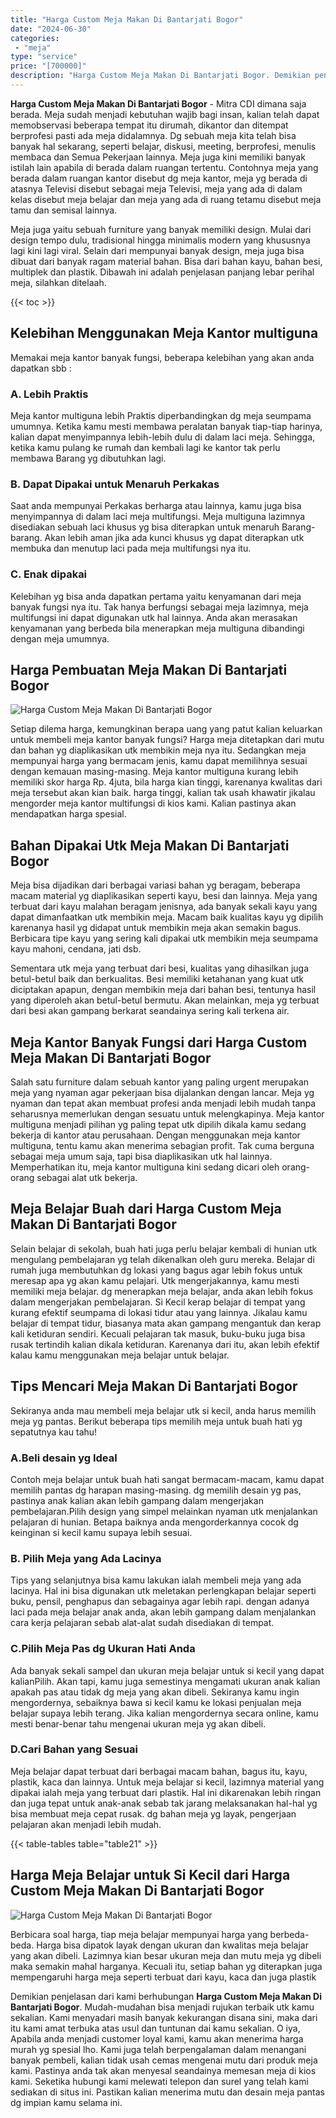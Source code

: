 ```yaml
---
title: "Harga Custom Meja Makan Di Bantarjati Bogor"
date: "2024-06-30"
categories:
 - "meja"
type: "service"
price: "[700000]"
description: "Harga Custom Meja Makan Di Bantarjati Bogor. Demikian penjelasan dari kami berhubungan **Harga Custom Meja Makan Di Bantarjati Bogor**. Mudah-mudahan bisa me..."
---
```


**Harga Custom Meja Makan Di Bantarjati Bogor** - Mitra CDI dimana saja berada. Meja sudah menjadi kebutuhan wajib bagi insan, kalian telah dapat memobservasi beberapa tempat itu dirumah, dikantor dan ditempat berprofesi pasti ada meja didalamnya. Dg sebuah meja kita telah bisa banyak hal sekarang, seperti belajar, diskusi, meeting, berprofesi, menulis membaca dan Semua Pekerjaan lainnya. Meja juga kini memiliki banyak istilah lain apabila di berada dalam ruangan tertentu. Contohnya meja yang berada dalam ruangan kantor disebut dg meja kantor, meja yg berada di atasnya Televisi disebut sebagai meja Televisi, meja yang ada di dalam kelas disebut meja belajar dan meja yang ada di ruang tetamu disebut meja tamu dan semisal lainnya.

Meja juga yaitu sebuah furniture yang banyak memiliki design. Mulai dari design tempo dulu, tradisional hingga minimalis modern yang khususnya lagi kini lagi viral. Selain dari mempunyai banyak design, meja juga bisa dibuat dari banyak ragam material bahan. Bisa dari bahan kayu, bahan besi, multiplek dan plastik. Dibawah ini adalah penjelasan panjang lebar perihal meja, silahkan ditelaah.

{{< toc >}}

## Kelebihan Menggunakan Meja Kantor multiguna

Memakai meja kantor banyak fungsi, beberapa kelebihan yang akan anda dapatkan sbb :

### A. Lebih Praktis

Meja kantor multiguna lebih Praktis diperbandingkan dg meja seumpama umumnya. Ketika kamu mesti membawa peralatan banyak tiap-tiap harinya, kalian dapat menyimpannya lebih-lebih dulu di dalam laci meja. Sehingga, ketika kamu pulang ke rumah dan kembali lagi ke kantor tak perlu membawa Barang yg dibutuhkan lagi.

### B. Dapat Dipakai untuk Menaruh Perkakas

Saat anda mempunyai Perkakas berharga atau lainnya, kamu juga bisa menyimpannya di dalam laci meja multifungsi. Meja multiguna lazimnya disediakan sebuah laci khusus yg bisa diterapkan untuk menaruh Barang-barang. Akan lebih aman jika ada kunci khusus yg dapat diterapkan utk membuka dan menutup laci pada meja multifungsi nya itu.

### C. Enak dipakai

Kelebihan yg bisa anda dapatkan pertama yaitu kenyamanan dari meja banyak fungsi nya itu. Tak hanya berfungsi sebagai meja lazimnya, meja multifungsi ini dapat digunakan utk hal lainnya. Anda akan merasakan kenyamanan yang berbeda bila menerapkan meja multiguna dibandingi dengan meja umumnya.

## Harga Pembuatan Meja Makan Di Bantarjati Bogor

![Harga Custom Meja Makan Di Bantarjati Bogor](/images/meja/meja-dewasa-025.jpg)

Setiap dilema harga, kemungkinan berapa uang yang patut kalian keluarkan untuk membeli meja kantor banyak fungsi? Harga meja ditetapkan dari mutu dan bahan yg diaplikasikan utk membikin meja nya itu. Sedangkan meja mempunyai harga yang bermacam jenis, kamu dapat memilihnya sesuai dengan kemauan masing-masing. Meja kantor multiguna kurang lebih memiliki skor harga Rp. 4juta, bila harga kian tinggi, karenanya kwalitas dari meja tersebut akan kian baik. harga tinggi, kalian tak usah khawatir jikalau mengorder meja kantor multifungsi di kios kami. Kalian pastinya akan mendapatkan harga spesial.

## Bahan Dipakai Utk Meja Makan Di Bantarjati Bogor

Meja bisa dijadikan dari berbagai variasi bahan yg beragam, beberapa macam material yg diaplikasikan seperti kayu, besi dan lainnya. Meja yang terbuat dari kayu malahan beragam jenisnya, ada banyak sekali kayu yang dapat dimanfaatkan utk membikin meja. Macam baik kualitas kayu yg dipilih karenanya hasil yg didapat untuk membikin meja akan semakin bagus. Berbicara tipe kayu yang sering kali dipakai utk membikin meja seumpama kayu mahoni, cendana, jati dsb.

Sementara utk meja yang terbuat dari besi, kualitas yang dihasilkan juga betul-betul baik dan berkualitas. Besi memiliki ketahanan yang kuat utk diciptakan apapun, dengan membikin meja dari bahan besi, tentunya hasil yang diperoleh akan betul-betul bermutu. Akan melainkan, meja yg terbuat dari besi akan gampang berkarat seandainya sering kali terkena air.

## Meja Kantor Banyak Fungsi dari Harga Custom Meja Makan Di Bantarjati Bogor

Salah satu furniture dalam sebuah kantor yang paling urgent merupakan meja yang nyaman agar pekerjaan bisa dijalankan dengan lancar. Meja yg nyaman dan tepat akan membuat profesi anda menjadi lebih mudah tanpa seharusnya memerlukan dengan sesuatu untuk melengkapinya. Meja kantor multiguna menjadi pilihan yg paling tepat utk dipilih dikala kamu sedang bekerja di kantor atau perusahaan. Dengan menggunakan meja kantor multiguna, tentu kamu akan menerima sebagian profit. Tak cuma berguna sebagai meja umum saja, tapi bisa diaplikasikan utk hal lainnya. Memperhatikan itu, meja kantor multiguna kini sedang dicari oleh orang-orang sebagai alat utk bekerja.

## Meja Belajar Buah dari Harga Custom Meja Makan Di Bantarjati Bogor

Selain belajar di sekolah, buah hati juga perlu belajar kembali di hunian utk mengulang pembelajaran yg telah dikenalkan oleh guru mereka. Belajar di rumah juga membutuhkan dg lokasi yang bagus agar lebih fokus untuk meresap apa yg akan kamu pelajari. Utk mengerjakannya, kamu mesti memiliki meja belajar. dg menerapkan meja belajar, anda akan lebih fokus dalam mengerjakan pembelajaran. Si Kecil kerap belajar di tempat yang kurang efektif seumpama di lokasi tidur atau yang lainnya. Jikalau kamu belajar di tempat tidur, biasanya mata akan gampang mengantuk dan kerap kali ketiduran sendiri. Kecuali pelajaran tak masuk, buku-buku juga bisa rusak tertindih kalian dikala ketiduran. Karenanya dari itu, akan lebih efektif kalau kamu menggunakan meja belajar untuk belajar.

## Tips Mencari Meja Makan Di Bantarjati Bogor

Sekiranya anda mau membeli meja belajar utk si kecil, anda harus memilih meja yg pantas. Berikut beberapa tips memilih meja untuk buah hati yg sepatutnya kau tahu!

### A.Beli desain yg Ideal

Contoh meja belajar untuk buah hati sangat bermacam-macam, kamu dapat memilih pantas dg harapan masing-masing. dg memilih desain yg pas, pastinya anak kalian akan lebih gampang dalam mengerjakan pembelajaran.Pilih design yang simpel melainkan nyaman utk menjalankan pelajaran di hunian. Betapa baiknya anda mengorderkannya cocok dg keinginan si kecil kamu supaya lebih sesuai.

### B. Pilih Meja yang Ada Lacinya

Tips yang selanjutnya bisa kamu lakukan ialah membeli meja yang ada lacinya. Hal ini bisa digunakan utk meletakan perlengkapan belajar seperti buku, pensil, penghapus dan sebagainya agar lebih rapi. dengan adanya laci pada meja belajar anak anda, akan lebih gampang dalam menjalankan cara kerja pelajaran sebab alat-alat sudah disediakan di tempat.

### C.Pilih Meja Pas dg Ukuran Hati Anda

Ada banyak sekali sampel dan ukuran meja belajar untuk si kecil yang dapat kalianPilih. Akan tapi, kamu juga semestinya mengamati ukuran anak kalian apakah pas atau tidak dg meja yang akan dibeli. Sekiranya kamu ingin mengordernya, sebaiknya bawa si kecil kamu ke lokasi penjualan meja belajar supaya lebih terang. Jika kalian mengordernya secara online, kamu mesti benar-benar tahu mengenai ukuran meja yg akan dibeli.

### D.Cari Bahan yang Sesuai

Meja belajar dapat terbuat dari berbagai macam bahan, bagus itu, kayu, plastik, kaca dan lainnya. Untuk meja belajar si kecil, lazimnya material yang dipakai ialah meja yang terbuat dari plastik. Hal ini dikarenakan lebih ringan dan juga tepat untuk anak-anak sebab tak jarang melaksanakan hal-hal yg bisa membuat meja cepat rusak. dg bahan meja yg layak, pengerjaan pelajaran akan menjadi lebih mudah.

{{< table-tables table="table21" >}}

## Harga Meja Belajar untuk Si Kecil dari Harga Custom Meja Makan Di Bantarjati Bogor

![Harga Custom Meja Makan Di Bantarjati Bogor](/images/meja/meja-anak-015.jpg)

Berbicara soal harga, tiap meja belajar mempunyai harga yang berbeda-beda. Harga bisa dipatok layak dengan ukuran dan kwalitas meja belajar yang akan dibeli. Lazimnya kian besar ukuran meja dan mutu meja yg dibeli maka semakin mahal harganya. Kecuali itu, setiap bahan yg diterapkan juga mempengaruhi harga meja seperti terbuat dari kayu, kaca dan juga plastik

Demikian penjelasan dari kami berhubungan **Harga Custom Meja Makan Di Bantarjati Bogor**. Mudah-mudahan bisa menjadi rujukan terbaik utk kamu sekalian. Kami menyadari masih banyak kekurangan disana sini, maka dari itu kami amat terbuka atas usul dan tuntunan dai kamu sekalian. O iya, Apabila anda menjadi customer loyal kami, kamu akan menerima harga murah yg spesial lho. Kami juga telah berpengalaman dalam menangani banyak pembeli, kalian tidak usah cemas mengenai mutu dari produk meja kami. Pastinya anda tak akan menyesal seandainya memesan meja di kios kami. Seketika hubungi kami melewati telepon dan surel yang telah kami sediakan di situs ini. Pastikan kalian menerima mutu dan desain meja pantas dg impian kamu selama ini.
